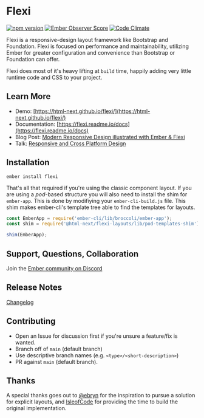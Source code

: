 # Flexi

[![npm version](https://badge.fury.io/js/flexi.svg)](http://badge.fury.io/js/flexi)
[![Ember Observer Score](http://emberobserver.com/badges/flexi.svg)](http://emberobserver.com/addons/flexi)
[![Code Climate](https://codeclimate.com/github/html-next/flexi/badges/gpa.svg)](https://codeclimate.com/github/html-next/flexi)

Flexi is a responsive-design layout framework like Bootstrap and Foundation. Flexi is focused on performance and maintainability, utilizing Ember for greater configuration and convenience than Bootstrap or Foundation can offer.

Flexi does most of it's heavy lifting at `build` time, happily adding very little runtime code and CSS to your project.

## Learn More

- Demo: [https://html-next.github.io/flexi/](https://html-next.github.io/flexi/)
- Documentation: [https://flexi.readme.io/docs](https://flexi.readme.io/docs)
- Blog Post: [Modern Responsive Design illustrated with Ember & Flexi](https://runspired.com/2016/03/18/a-tale-of-two-states/)
- Talk: [Responsive and Cross Platform Design](https://www.youtube.com/watch?v=2w77wrinwsY&list=PLaKDKbFmAv-aLYGogQ63zzKeUpy_opDia&index=1)


## Installation

```cli
ember install flexi
```

That's all that required if you're using the classic component layout. If you are using a _pod_-based structure you will also need to install the shim for `ember-app`. This is done by modifiying your  `ember-cli-build.js` file. This shim makes ember-cli's template tree able to find the templates for layouts.

```js
const EmberApp = require('ember-cli/lib/broccoli/ember-app');
const shim = require('@html-next/flexi-layouts/lib/pod-templates-shim');

shim(EmberApp);
```

## Support, Questions, Collaboration

Join the [Ember community on Discord](https://discord.gg/zT3asNS)

## Release Notes

[Changelog](./CHANGELOG.md)

## Contributing

 - Open an Issue for discussion first if you're unsure a feature/fix is wanted.
 - Branch off of `main` (default branch)
 - Use descriptive branch names (e.g. `<type>/<short-description>`)
 - PR against `main` (default branch).

## Thanks

A special thanks goes out to [@ebryn](https://github.com/ebryn) for the
inspiration to pursue a solution for explicit layouts, and [IsleofCode](https://isleofcode.com)
for providing the time to build the original implementation.
